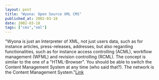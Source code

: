 ```yaml
---
layout: post
title: "Wyona: Open Source XML CMS"
published_at: 2002-03-18
date: 2002-03-18
tags: ["cms","xml"]
---
```


"Wyona is just an Interpreter of XML, not just users data, such as for instance articles, press-releases, addresses, but also regarding functionalities, such as for instance access controlling (ACML), workflow management (WFML) and revision controlling (RCML). The concept is similar to the one of a "HTML-Browser". You should be able to switch the Content Management System at any time (who said that?). The network is the Content Management System."[Link](http://www.wyona.org/)  
